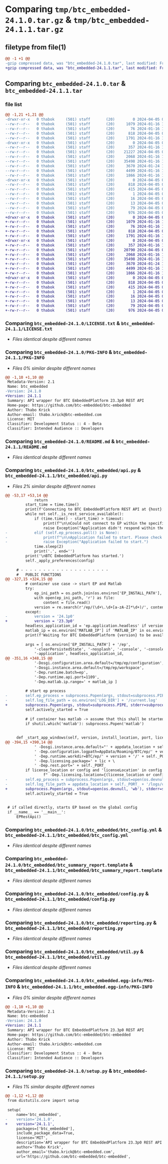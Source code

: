 # Comparing `tmp/btc_embedded-24.1.0.tar.gz` & `tmp/btc_embedded-24.1.1.tar.gz`

## filetype from file(1)

```diff
@@ -1 +1 @@
-gzip compressed data, was "btc_embedded-24.1.0.tar", last modified: Fri Apr  5 08:59:29 2024, max compression
+gzip compressed data, was "btc_embedded-24.1.1.tar", last modified: Fri Apr  5 09:04:07 2024, max compression
```

## Comparing `btc_embedded-24.1.0.tar` & `btc_embedded-24.1.1.tar`

### file list

```diff
@@ -1,21 +1,21 @@
-drwxr-xr-x   0 thabok     (501) staff       (20)        0 2024-04-05 08:59:29.552547 btc_embedded-24.1.0/
--rw-r--r--   0 thabok     (501) staff       (20)     1079 2024-01-16 13:29:56.000000 btc_embedded-24.1.0/LICENSE.txt
--rw-r--r--   0 thabok     (501) staff       (20)       76 2024-01-16 13:29:56.000000 btc_embedded-24.1.0/MANIFEST.in
--rw-r--r--   0 thabok     (501) staff       (20)      818 2024-04-05 08:59:29.552612 btc_embedded-24.1.0/PKG-INFO
--rw-r--r--   0 thabok     (501) staff       (20)     1791 2024-01-16 13:29:56.000000 btc_embedded-24.1.0/README.md
-drwxr-xr-x   0 thabok     (501) staff       (20)        0 2024-04-05 08:59:29.551936 btc_embedded-24.1.0/btc_embedded/
--rw-r--r--   0 thabok     (501) staff       (20)      357 2024-01-16 13:29:56.000000 btc_embedded-24.1.0/btc_embedded/__init__.py
--rw-r--r--   0 thabok     (501) staff       (20)    21227 2024-04-05 08:58:56.000000 btc_embedded-24.1.0/btc_embedded/api.py
--rw-r--r--   0 thabok     (501) staff       (20)     2068 2024-01-16 13:29:56.000000 btc_embedded-24.1.0/btc_embedded/btc_config.yml
--rw-r--r--   0 thabok     (501) staff       (20)    35498 2024-01-16 13:29:56.000000 btc_embedded-24.1.0/btc_embedded/btc_summary_report.template
--rw-r--r--   0 thabok     (501) staff       (20)     3670 2024-01-24 10:47:06.000000 btc_embedded-24.1.0/btc_embedded/config.py
--rw-r--r--   0 thabok     (501) staff       (20)     4499 2024-01-16 13:29:56.000000 btc_embedded-24.1.0/btc_embedded/reporting.py
--rw-r--r--   0 thabok     (501) staff       (20)     1866 2024-01-16 13:29:56.000000 btc_embedded-24.1.0/btc_embedded/util.py
-drwxr-xr-x   0 thabok     (501) staff       (20)        0 2024-04-05 08:59:29.552448 btc_embedded-24.1.0/btc_embedded.egg-info/
--rw-r--r--   0 thabok     (501) staff       (20)      818 2024-04-05 08:59:29.000000 btc_embedded-24.1.0/btc_embedded.egg-info/PKG-INFO
--rw-r--r--   0 thabok     (501) staff       (20)      415 2024-04-05 08:59:29.000000 btc_embedded-24.1.0/btc_embedded.egg-info/SOURCES.txt
--rw-r--r--   0 thabok     (501) staff       (20)        1 2024-04-05 08:59:29.000000 btc_embedded-24.1.0/btc_embedded.egg-info/dependency_links.txt
--rw-r--r--   0 thabok     (501) staff       (20)       16 2024-04-05 08:59:29.000000 btc_embedded-24.1.0/btc_embedded.egg-info/requires.txt
--rw-r--r--   0 thabok     (501) staff       (20)       13 2024-04-05 08:59:29.000000 btc_embedded-24.1.0/btc_embedded.egg-info/top_level.txt
--rw-r--r--   0 thabok     (501) staff       (20)       79 2024-04-05 08:59:29.552798 btc_embedded-24.1.0/setup.cfg
--rw-r--r--   0 thabok     (501) staff       (20)      976 2024-04-05 08:58:56.000000 btc_embedded-24.1.0/setup.py
+drwxr-xr-x   0 thabok     (501) staff       (20)        0 2024-04-05 09:04:07.684568 btc_embedded-24.1.1/
+-rw-r--r--   0 thabok     (501) staff       (20)     1079 2024-01-16 13:29:56.000000 btc_embedded-24.1.1/LICENSE.txt
+-rw-r--r--   0 thabok     (501) staff       (20)       76 2024-01-16 13:29:56.000000 btc_embedded-24.1.1/MANIFEST.in
+-rw-r--r--   0 thabok     (501) staff       (20)      818 2024-04-05 09:04:07.684633 btc_embedded-24.1.1/PKG-INFO
+-rw-r--r--   0 thabok     (501) staff       (20)     1791 2024-01-16 13:29:56.000000 btc_embedded-24.1.1/README.md
+drwxr-xr-x   0 thabok     (501) staff       (20)        0 2024-04-05 09:04:07.683747 btc_embedded-24.1.1/btc_embedded/
+-rw-r--r--   0 thabok     (501) staff       (20)      357 2024-01-16 13:29:56.000000 btc_embedded-24.1.1/btc_embedded/__init__.py
+-rw-r--r--   0 thabok     (501) staff       (20)    20790 2024-04-05 09:03:23.000000 btc_embedded-24.1.1/btc_embedded/api.py
+-rw-r--r--   0 thabok     (501) staff       (20)     2068 2024-01-16 13:29:56.000000 btc_embedded-24.1.1/btc_embedded/btc_config.yml
+-rw-r--r--   0 thabok     (501) staff       (20)    35498 2024-01-16 13:29:56.000000 btc_embedded-24.1.1/btc_embedded/btc_summary_report.template
+-rw-r--r--   0 thabok     (501) staff       (20)     3670 2024-01-24 10:47:06.000000 btc_embedded-24.1.1/btc_embedded/config.py
+-rw-r--r--   0 thabok     (501) staff       (20)     4499 2024-01-16 13:29:56.000000 btc_embedded-24.1.1/btc_embedded/reporting.py
+-rw-r--r--   0 thabok     (501) staff       (20)     1866 2024-01-16 13:29:56.000000 btc_embedded-24.1.1/btc_embedded/util.py
+drwxr-xr-x   0 thabok     (501) staff       (20)        0 2024-04-05 09:04:07.684441 btc_embedded-24.1.1/btc_embedded.egg-info/
+-rw-r--r--   0 thabok     (501) staff       (20)      818 2024-04-05 09:04:07.000000 btc_embedded-24.1.1/btc_embedded.egg-info/PKG-INFO
+-rw-r--r--   0 thabok     (501) staff       (20)      415 2024-04-05 09:04:07.000000 btc_embedded-24.1.1/btc_embedded.egg-info/SOURCES.txt
+-rw-r--r--   0 thabok     (501) staff       (20)        1 2024-04-05 09:04:07.000000 btc_embedded-24.1.1/btc_embedded.egg-info/dependency_links.txt
+-rw-r--r--   0 thabok     (501) staff       (20)       16 2024-04-05 09:04:07.000000 btc_embedded-24.1.1/btc_embedded.egg-info/requires.txt
+-rw-r--r--   0 thabok     (501) staff       (20)       13 2024-04-05 09:04:07.000000 btc_embedded-24.1.1/btc_embedded.egg-info/top_level.txt
+-rw-r--r--   0 thabok     (501) staff       (20)       79 2024-04-05 09:04:07.684812 btc_embedded-24.1.1/setup.cfg
+-rw-r--r--   0 thabok     (501) staff       (20)      976 2024-04-05 09:04:05.000000 btc_embedded-24.1.1/setup.py
```

### Comparing `btc_embedded-24.1.0/LICENSE.txt` & `btc_embedded-24.1.1/LICENSE.txt`

 * *Files identical despite different names*

### Comparing `btc_embedded-24.1.0/PKG-INFO` & `btc_embedded-24.1.1/PKG-INFO`

 * *Files 0% similar despite different names*

```diff
@@ -1,10 +1,10 @@
 Metadata-Version: 2.1
 Name: btc_embedded
-Version: 24.1.0
+Version: 24.1.1
 Summary: API wrapper for BTC EmbeddedPlatform 23.3p0 REST API
 Home-page: https://github.com/btc-embedded/btc-embedded
 Author: Thabo Krick
 Author-email: thabo.krick@btc-embedded.com
 License: MIT
 Classifier: Development Status :: 4 - Beta
 Classifier: Intended Audience :: Developers
```

### Comparing `btc_embedded-24.1.0/README.md` & `btc_embedded-24.1.1/README.md`

 * *Files identical despite different names*

### Comparing `btc_embedded-24.1.0/btc_embedded/api.py` & `btc_embedded-24.1.1/btc_embedded/api.py`

 * *Files 2% similar despite different names*

```diff
@@ -53,17 +53,14 @@
             return
         start_time = time.time()
         print(f'Connecting to BTC EmbeddedPlatform REST API at {host}:{self._PORT_}')
         while not self._is_rest_service_available():
             if (time.time() - start_time) > timeout:
                 print(f"\n\nCould not connect to EP within the specified timeout of {timeout} seconds. \n\n")
                 raise Exception("Application didn't respond within the defined timeout.")
-            elif (self.ep_process.poll() is None):
-                print(f"\n\nApplication failed to start. Please check the log file for further information:\n{self.log_file_path}\n\n")
-                raise Exception("Application failed to start.")
             time.sleep(2)
             print('.', end='')
         print('\nBTC EmbeddedPlatform has started.')
         self._apply_preferences(config)
 
     # - - - - - - - - - - - - - - - - - - - - 
     #   PUBLIC FUNCTIONS
@@ -327,15 +324,15 @@
         # container use case -> start EP and Matlab
         try:
             ep_ini_path = os.path.join(os.environ['EP_INSTALL_PATH'], 'ep.ini')
             with open(ep_ini_path, 'r') as file:
                 content = file.read()
             version = re.search(r'/ep/(\d+\.\d+[a-zA-Z]*\d+)/', content).group(1)
         except:
-            version = '24.1p0'
+            version = '23.3p0'
         headless_application_id = 'ep.application.headless' if version < '23.3p0' else 'ep.application.headless.HeadlessApplication'
         matlab_ip = os.environ['MATLAB_IP'] if 'MATLAB_IP' in os.environ else '127.0.0.1'
         print(f'Waiting for BTC EmbeddedPlatform {version} to be available:')
 
         args = [ os.environ['EP_INSTALL_PATH'] + '/ep',
             '-clearPersistedState', '-nosplash', '-console', '-consoleLog',
             '-application', headless_application_id,            
@@ -351,16 +348,15 @@
             '-Dosgi.configuration.area.default=/tmp/ep/configuration',
             '-Dosgi.instance.area.default=/tmp/ep/workspace',
             '-Dep.runtime.batch=ep',
             '-Dep.runtime.api.port=1109',
             '-Dep.matlab.ip.range=' + matlab_ip ]
         
         # start ep process
-        self.ep_process = subprocess.Popen(args, stdout=subprocess.PIPE, stderr=subprocess.PIPE)
-        self.log_file_path = os.environ['LOG_DIR'] + '/current.log'
+        subprocess.Popen(args, stdout=subprocess.PIPE, stderr=subprocess.PIPE)
         self.actively_started = True
         
         # if container has matlab -> assume that this shall be started as well
         if shutil.which('matlab'): subprocess.Popen('matlab')
 
 
     def _start_app_windows(self, version, install_location, port, license_location, lic, config):
@@ -394,15 +390,14 @@
             ' -Dosgi.instance.area.default="' + appdata_location + self._PORT_ + '/workspace"' + \
             ' -Dep.configuration.logpath=AppData/Roaming/BTC/ep/' + version + '/' + self._PORT_ + '/logs' + \
             ' -Dep.runtime.workdir=BTC/ep/' + version + '/' + self._PORT_ + \
             ' -Dep.licensing.package=' + lic + \
             ' -Dep.rest.port=' + self._PORT_
         if license_location or config and 'licenseLocation' in config:
                 f" -Dep.licensing.location={(license_location or config['licenseLocation'])}"
-        self.ep_process = subprocess.Popen(args, stdout=open(os.devnull, 'wb'), stderr=subprocess.STDOUT)
-        self.log_file_path = appdata_location + self._PORT_ + '/logs/current.log'
+        subprocess.Popen(args, stdout=open(os.devnull, 'wb'), stderr=subprocess.STDOUT)
         self.actively_started = True
 
 
 # if called directly, starts EP based on the global config
 if __name__ == '__main__':
     EPRestApi()
```

### Comparing `btc_embedded-24.1.0/btc_embedded/btc_config.yml` & `btc_embedded-24.1.1/btc_embedded/btc_config.yml`

 * *Files identical despite different names*

### Comparing `btc_embedded-24.1.0/btc_embedded/btc_summary_report.template` & `btc_embedded-24.1.1/btc_embedded/btc_summary_report.template`

 * *Files identical despite different names*

### Comparing `btc_embedded-24.1.0/btc_embedded/config.py` & `btc_embedded-24.1.1/btc_embedded/config.py`

 * *Files identical despite different names*

### Comparing `btc_embedded-24.1.0/btc_embedded/reporting.py` & `btc_embedded-24.1.1/btc_embedded/reporting.py`

 * *Files identical despite different names*

### Comparing `btc_embedded-24.1.0/btc_embedded/util.py` & `btc_embedded-24.1.1/btc_embedded/util.py`

 * *Files identical despite different names*

### Comparing `btc_embedded-24.1.0/btc_embedded.egg-info/PKG-INFO` & `btc_embedded-24.1.1/btc_embedded.egg-info/PKG-INFO`

 * *Files 0% similar despite different names*

```diff
@@ -1,10 +1,10 @@
 Metadata-Version: 2.1
 Name: btc-embedded
-Version: 24.1.0
+Version: 24.1.1
 Summary: API wrapper for BTC EmbeddedPlatform 23.3p0 REST API
 Home-page: https://github.com/btc-embedded/btc-embedded
 Author: Thabo Krick
 Author-email: thabo.krick@btc-embedded.com
 License: MIT
 Classifier: Development Status :: 4 - Beta
 Classifier: Intended Audience :: Developers
```

### Comparing `btc_embedded-24.1.0/setup.py` & `btc_embedded-24.1.1/setup.py`

 * *Files 1% similar despite different names*

```diff
@@ -1,12 +1,12 @@
 from distutils.core import setup
 
 setup(
     name='btc_embedded',
-    version='24.1.0',
+    version='24.1.1',
     packages=['btc_embedded'],
     include_package_data=True,
     license='MIT',
     description='API wrapper for BTC EmbeddedPlatform 23.3p0 REST API',
     author='Thabo Krick',
     author_email='thabo.krick@btc-embedded.com',
     url='https://github.com/btc-embedded/btc-embedded',
```

